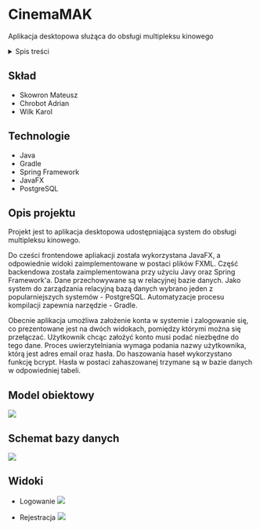 # CinemaMAK
Aplikacja desktopowa służąca do obsługi multipleksu kinowego

<details>
  <summary>Spis treści</summary>
  <ol>
    <li>
      <a href="#skład">Skład</a>
    </li>
    <li>
      <a href="#technologie">Technologie</a>
    </li>
    <li>
      <a href="#opis-projektu">Opis projektu</a>
    </li>
    <li>
      <a href="#model-obiektowy">Model obiektowy</a>
    </li>
    <li>
      <a href="#schemat-bazy-danych">Schemat bazy danych</a>
    </li>
    <li>
      <a href="#widoki">Widoki</a>
    </li>
  </ol>
</details>

## Skład
- Skowron Mateusz
- Chrobot Adrian
- Wilk Karol

## Technologie
- Java
- Gradle
- Spring Framework
- JavaFX
- PostgreSQL

## Opis projektu
Projekt jest to aplikacja desktopowa udostępniająca system do obsługi multipleksu kinowego.

Do cześci frontendowe apliakacji została wykorzystana JavaFX, a odpowiednie widoki zaimplementowane w postaci plików FXML.
Część backendowa została zaimplementowana przy użyciu Javy oraz Spring Framework'a.
Dane przechowywane są w relacyjnej bazie danych. Jako system do zarządzania relacyjną bazą danych wybrano jeden z popularniejszych systemów - PostgreSQL.
Automatyzacje procesu kompilacji zapewnia narzędzie - Gradle.

Obecnie aplikacja umożliwa założenie konta w systemie i zalogowanie się, co prezentowane jest na dwóch widokach, pomiędzy którymi można się przełączać.
Użytkownik chcąc założyć konto musi podać niezbędne do tego dane.
Proces uwierzytelniania wymaga podania nazwy użytkownika, którą jest adres email oraz hasła.
Do haszowania haseł wykorzystano funkcję bcrypt. Hasła w postaci zahaszowanej trzymane są w bazie danych w odpowiedniej tabeli.

## Model obiektowy
![](https://drive.google.com/file/d/1517vXnUAKJk1VHqP1eFsv-EVGuGmkdnZ/view?usp=share_link)

## Schemat bazy danych
![](https://drive.google.com/file/d/1O1x8SZu4EULwwaOf_VKA_YBDfxV5Za3K/view?usp=share_link)

## Widoki
- Logowanie
  ![](https://drive.google.com/file/d/1uqqrfrbblOaFH6A33SI2lOPUi5ILJuhV/view?usp=share_link)

- Rejestracja
  ![](https://drive.google.com/file/d/1NXc-9o5183PSvEhxiXLJuzsXcH3Lni53/view?usp=share_link)

